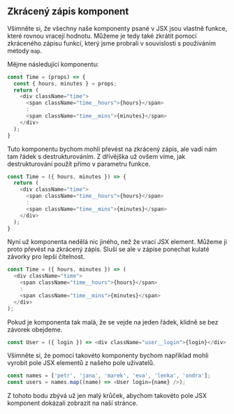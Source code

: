 ## Zkrácený zápis komponent

Všimněte si, že všechny naše komponenty psané v JSX jsou vlastně funkce, které rovnou vracejí hodnotu. Můžeme je tedy také zkrátit pomocí zkráceného zápisu funkcí, který jsme probrali v souvislosti s používáním metody `map`.

Mějme následující komponentu:

<!-- prettier-ignore -->
```js
const Time = (props) => {
  const { hours, minutes } = props;
  return (
    <div className="time">
      <span className="time__hours">{hours}</span>
      :
      <span className="time__mins">{minutes}</span>
    </div>
  );
}
```

Tuto komponentu bychom mohli převést na zkrácený zápis, ale vadí nám tam řádek s destrukturováním. Z dřívějška už ovšem víme, jak destrukturování použít přímo v parametru funkce.

<!-- prettier-ignore -->
```js
const Time = ({ hours, minutes }) => {
  return (
    <div className="time">
      <span className="time__hours">{hours}</span>
      :
      <span className="time__mins">{minutes}</span>
    </div>
  );
}
```

Nyní už komponenta nedělá nic jiného, než že vrací JSX element. Můžeme ji proto převést na zkrácený zápis. Sluší se ale v zápise ponechat kulaté závorky pro lepší čítelnost.

<!-- prettier-ignore -->
```js
const Time = ({ hours, minutes }) => (
  <div className="time">
    <span className="time__hours">{hours}</span>
    :
    <span className="time__mins">{minutes}</span>
  </div>
);
```

Pokud je komponenta tak malá, že se vejde na jeden řádek, klidně se bez závorek obejdeme.

```js
const User = ({ login }) => <div className="user__login">{login}</div>;
```

Všimněte si, že pomocí takovéto komponenty bychom například mohli vyrobit pole JSX elementů z našeho pole uživatelů.

```js
const names = ['petr', 'jana', 'marek', 'eva', 'lenka', 'ondra'];
const users = names.map((name) => <User login={name} />);
```

Z tohoto bodu zbývá už jen malý krůček, abychom takovéto pole JSX komponent dokázali zobrazit na naší stránce. 
